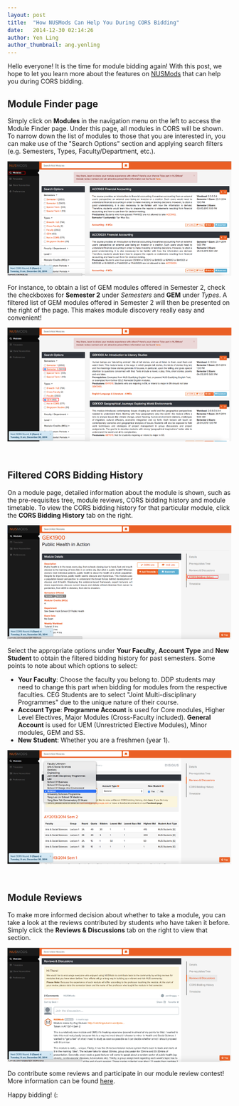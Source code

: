 ```yaml
---
layout: post
title:  "How NUSMods Can Help You During CORS Bidding"
date:   2014-12-30 02:14:26
author: Yen Ling
author_thumbnail: ang.yenling
---
```

Hello everyone! It is the time for module bidding again! With this post, we hope to let you learn more about the features on [NUSMods](http://nusmods.com) that can help you during CORS bidding. 

## Module Finder page 

Simply click on **Modules** in the navigation menu on the left to access the Module Finder page. Under this page, all modules in CORS will be shown. To narrow down the list of modules to those that you are interested in, you can make use of the "Search Options" section and applying search filters (e.g. Semesters, Types, Faculty/Department, etc.). 

![Click on "Modules"](/img/cors/cors-1.png)

For instance, to obtain a list of GEM modules offered in Semester 2, check the checkboxes for **Semester 2** under *Semesters* and **GEM** under *Types*. A filtered list of GEM modules offered in Semester 2 will then be presented on the right of the page. This makes module discovery really easy and convenient!

![Filter modules](/img/cors/cors-2.png)

<br>

Filtered CORS Bidding History
--

On a module page, detailed information about the module is shown, such as the pre-requisites tree, module reviews, CORS bidding history and module timetable. To view the CORS bidding history for that particular module, click the **CORS Bidding History** tab on the right.

![CORS Bidding History section](/img/cors/cors-3.png)

Select the appropriate options under **Your Faculty**, **Account Type** and **New Student** to obtain the filtered bidding history for past semesters. Some points to note about which options to select:  

- **Your Faculty**: Choose the faculty you belong to. DDP students may need to change this part when bidding for modules from the respective faculties. CEG Students are to select "Joint Multi-disciplinary Programmes" due to the unique nature of their course.
- **Account Type**: **Programme Account** is used for Core modules, Higher Level Electives, Major Modules (Cross-Faculty included). **General Account** is used for UEM (Unrestricted Elective Modules), Minor modules, GEM and SS.
- **New Student**: Whether you are a freshmen (year 1).

![Filter CORS Bidding History](/img/cors/cors-4.png)

<br>

## Module Reviews

To make more informed decision about whether to take a module, you can take a look at the reviews contributed by students who have taken it before. Simply click the **Reviews & Discussions** tab on the right to view that section.

![Module Reviews](/img/cors/cors-5.png)

Do contribute some reviews and participate in our module review contest! More information can be found [here](https://www.facebook.com/NUSMods/photos/a.107221136091076.15198.103575576455632/595083700638148/?type=1&theater).

Happy bidding! (:


